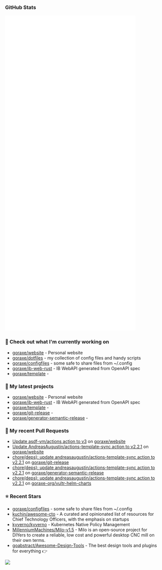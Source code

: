 
### GitHub Stats

<p align="left"><img src="https://raw.githubusercontent.com/goraxe/goraxe/main/github-metrics.svg" /></p>

### 👷 Check out what I'm currently working on

- [goraxe/website](https://github.com/goraxe/website) - Personal website
- [goraxe/dotfiles](https://github.com/goraxe/dotfiles) - my collection of config files and handy scripts
- [goraxe/configfiles](https://github.com/goraxe/configfiles) - some safe to share files from ~/.config 
- [goraxe/ib-web-rust](https://github.com/goraxe/ib-web-rust) - IB WebAPI generated from OpenAPI spec
- [goraxe/template](https://github.com/goraxe/template) - 
### 🌱 My latest projects

- [goraxe/website](https://github.com/goraxe/website) - Personal website
- [goraxe/ib-web-rust](https://github.com/goraxe/ib-web-rust) - IB WebAPI generated from OpenAPI spec
- [goraxe/template](https://github.com/goraxe/template) - 
- [goraxe/git-release](https://github.com/goraxe/git-release) - 
- [goraxe/generator-semantic-release](https://github.com/goraxe/generator-semantic-release) - 
### 🔨 My recent Pull Requests

- [Update asdf-vm/actions action to v3](https://github.com/goraxe/website/pull/2) on [goraxe/website](https://github.com/goraxe/website)
- [Update AndreasAugustin/actions-template-sync action to v2.2.1](https://github.com/goraxe/website/pull/1) on [goraxe/website](https://github.com/goraxe/website)
- [chore(deps): update andreasaugustin/actions-template-sync action to v2.2.1](https://github.com/goraxe/git-release/pull/88) on [goraxe/git-release](https://github.com/goraxe/git-release)
- [chore(deps): update andreasaugustin/actions-template-sync action to v2.2.1](https://github.com/goraxe/generator-semantic-release/pull/127) on [goraxe/generator-semantic-release](https://github.com/goraxe/generator-semantic-release)
- [chore(deps): update andreasaugustin/actions-template-sync action to v2.2.1](https://github.com/goraxe-org/vultr-helm-charts/pull/36) on [goraxe-org/vultr-helm-charts](https://github.com/goraxe-org/vultr-helm-charts)
### ⭐ Recent Stars

- [goraxe/configfiles](https://github.com/goraxe/configfiles) - some safe to share files from ~/.config 
- [kuchin/awesome-cto](https://github.com/kuchin/awesome-cto) - A curated and opinionated list of resources for Chief Technology Officers, with the emphasis on startups
- [kyverno/kyverno](https://github.com/kyverno/kyverno) - Kubernetes Native Policy Management
- [MillenniumMachines/Milo-v1.5](https://github.com/MillenniumMachines/Milo-v1.5) - Milo is an open-source project for DIYers to create a reliable, low cost and powerful desktop CNC mill on their own terms.
- [goabstract/Awesome-Design-Tools](https://github.com/goabstract/Awesome-Design-Tools) - The best design tools and plugins for everything 👉

![](https://komarev.com/ghpvc/?username=goraxe)
